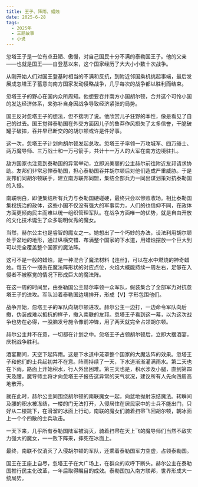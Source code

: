 ```yaml
---
title: 王子、阵雨、蜡烛
date: 2025-6-28
tags:
  - 2025年
  - 三题故事
  - 小说
---
```


忽塔王子是一位有点丑陋、傲慢，对自己国民十分不满的泰勒国王子。他的父亲——也就是国王——自登基以来，这个国家经历了大大小小数十次战争。

从刚开始人们对国王登基时相当的不满和反抗，到附近邻国乘机挑起事端，最后发展成忽塔王子蓄意向南方国家发动侵略战争，几乎每次的战争都以胜利而结束。

忽塔王子的野心在国内众所周知。他想要吞并南方小国胡尔顿，合并这个可怜小国的发达经济体系，来弥补自身因战争导致经济紧张的局势。

国王反对忽塔王子的想法，但不揣明了说。他欣赏儿子狂野的本性，像是看见了自己的过去。国王觉得泰勒国在外交方面因儿子的鲁莽作风损失了太多信誉，干脆破罐子破摔，吞并早已断交的的胡尔顿或许是件好事。

这一次，忽塔王子计划向胡尔顿发起总攻。忽塔王子率领一万攻城军、四万骑士、两万魔导师、三万战士和一万弓箭手，共计十一万人的大军在南方边境驻扎。

敌方国家也注意到泰勒国的异常举动，立即派美丽的公主赫尔前往附近友邦请求协助。友邦们非常忌惮泰勒国，担心泰勒国吞并胡尔顿后对他们造成严重威胁。于是友邦们同胡尔顿联手，建立南方联邦同盟，集结全部兵力一同出谋划策对抗泰勒国的入侵。

南联明白，即便集结所有兵力与泰勒国硬碰硬，最终只会以惨败收场。相比泰勒国集权统治的政体，这些小国不仅没有强大的军事实力，人们的也信仰不同，在政体方面更倾向民主而难以统一组织管理军队。在战争方面唯一的优势，就是自由开放的文化技术诞生了众多聪明优秀的魔女。

当然，赫尔公主也是睿智的魔女之一。她想出了一个巧妙的办法，设法利用胡尔顿处于盆地的地形，通过纵横交错、布满整个国家的下水道，用蜡烛摆放一个巨大到可以完全覆盖整个国家的魔法阵。

这可不是一般的蜡烛，是一种混合了魔法材料【连丝】，可以在水中燃烧的神奇蜡烛。每五个一捆丢在魔法阵形状的对应点位，火焰大概能持续一周左右，足够在入侵者不被察觉的情况下形成巨大的魔法阵。

在这一周的时间里，由泰勒国公主赫尔率领一众军队，假装集合了全部军力对抗忽塔王子的进攻。军队沿着泰勒国边境排开，形成【V】字形包围他们。

战争开始，忽塔王子的军队向胡尔顿进攻。赫尔公主一边打，一边命令军队向后撤，伪装成难以抵抗的样子，撤入南联的友邦。忽塔王子看到这一幕，以为这次战争也势在必得，一股脑发号施令像前冲锋，用了两天就完全占领胡尔顿。

赫尔公主并不在意，一切都在计划之中。忽塔王子占领胡尔顿后，立即大摆酒宴，庆祝战争胜利。

酒宴期间，天空下起阵雨。这是下水道中笼罩整个国家的大魔法阵的效果。忽塔王子和他们的士兵起初并不在意。阵雨持续了一天，下水道渐渐灌满雨水。第二天也在下雨，路面上开始积水，行人外出困难。第三天也是，积水涉及小腿，直到第四天及腰，魔导师主将才向忽塔王子报告这异常的天气状况，建议所有人先向四周高地散开。

就在此时，赫尔公主同围绕胡尔顿的南联魔女一起，向盆地抛射冻结魔法。转瞬间及腰的积水被冻结，一楼的门无法打开，入侵居住在居民家中的士兵不能出门，只好从二楼跳下，在滑溜的冰面上行动，南联的魔女们骑着扫帚飞回胡尔顿，朝冰面上一个个四散的士兵攻击。

一天下来，几乎所有泰勒国陆军被消灭，骑着扫帚在天上飞的魔导师们当然不敌实力强大的魔女，一一败下阵来，摔死在冰面上。

最终，南联不仅消灭了入侵胡尔顿的军队，还乘着泰勒国军力空虚，占领泰勒国。

国王在王座上自尽，忽塔王子在大广场上，在群众的欢呼下断头。赫尔公主在泰勒国推行民主化改革，一年后取得瞩目的成效。泰勒国加入南方联邦，世界形成大一统局势。


